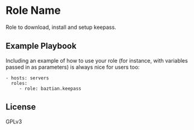 Role Name
=========

Role to download, install and setup keepass.

Example Playbook
----------------

Including an example of how to use your role (for instance, with variables passed in as parameters) is always nice for users too:

    - hosts: servers
      roles:
         - role: baztian.keepass

License
-------

GPLv3
